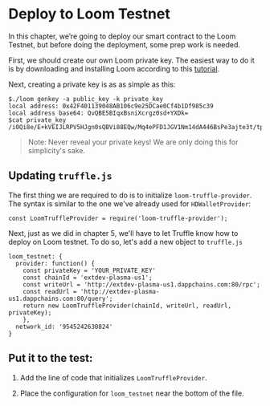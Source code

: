 # Deploy to Loom Testnet

In this chapter, we’re going to deploy our smart contract to the Loom Testnet, but before doing the deployment, some prep work is needed.

First, we should create our own Loom private key. The easiest way to do it is by downloading and installing Loom according to this [tutorial](https://loomx.io/developers/en/basic-install-all.html).

Next, creating a private key is as as simple as this:

```
$./loom genkey -a public_key -k private_key
local address: 0x42F401139048AB106c9e25DCae0Cf4b1Df985c39
local address base64: QvQBE5BIqxBsniXcrgz0sd+YXDk=
$cat private_key
/i0Qi8e/E+kVEIJLRPV5HJgn0sQBVi88EQw/Mq4ePFD1JGV1Nm14dA446BsPe3ajte3t/tpj7HaHDL84+Ce4Dg==
```

> Note: Never reveal your private keys! We are only doing this for simplicity's sake.

## Updating `truffle.js`

The first thing we are required to do is to initialize `loom-truffle-provider`. The syntax is similar to the one we've already used for `HDWalletProvider`:

```
const LoomTruffleProvider = require('loom-truffle-provider');
```

Next, just as we did in chapter 5, we'll have to let Truffle know how to deploy on Loom testnet. To do so, let's add a new object to `truffle.js`

```
loom_testnet: {
  provider: function() {
    const privateKey = 'YOUR_PRIVATE_KEY'
    const chainId = 'extdev-plasma-us1';
    const writeUrl = 'http://extdev-plasma-us1.dappchains.com:80/rpc';
    const readUrl = 'http://extdev-plasma-us1.dappchains.com:80/query';
    return new LoomTruffleProvider(chainId, writeUrl, readUrl, privateKey);
    },
  network_id: '9545242630824'
}
```

## Put it to the test:

1. Add the line of code that initializes `LoomTruffleProvider`.

2. Place the configuration for `loom_testnet` near the bottom of the file.
